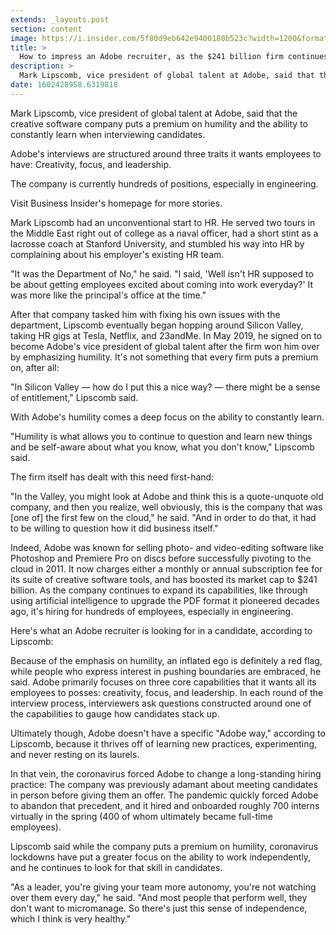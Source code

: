```yaml
--- 
extends: _layouts.post 
section: content 
image: https://i.insider.com/5f80d9eb642e9400180b523c?width=1200&format=jpeg 
title: > 
  How to impress an Adobe recruiter, as the $241 billion firm continues to hire for hundreds of positions 
description: > 
  Mark Lipscomb, vice president of global talent at Adobe, said that the creative software company puts a premium on humility and the ability to constantly learn when interviewing candidates.Adobe's interviews are structured around three traits it wants employees to have: Creativity, focus, and leadership.It's not something that every firm puts a premium on, after all:"In Silicon Valley — how do I put this a nice way?Adobe primarily focuses on three core capabilities that it wants all its employees to posses: creativity, focus, and leadership.Ultimately though, Adobe doesn't have a specific "Adobe way," according to Lipscomb, because it thrives off of learning new practices, experimenting, and never resting on its laurels. 
date: 1602428958.6319818 
--- 
```

Mark Lipscomb, vice president of global talent at Adobe, said that the creative software company puts a premium on humility and the ability to constantly learn when interviewing candidates.

Adobe's interviews are structured around three traits it wants employees to have: Creativity, focus, and leadership.

The company is currently hundreds of positions, especially in engineering.

Visit Business Insider's homepage for more stories.

Mark Lipscomb had an unconventional start to HR. He served two tours in the Middle East right out of college as a naval officer, had a short stint as a lacrosse coach at Stanford University, and stumbled his way into HR by complaining about his employer's existing HR team.

"It was the Department of No," he said. "I said, 'Well isn't HR supposed to be about getting employees excited about coming into work everyday?' It was more like the principal's office at the time."

After that company tasked him with fixing his own issues with the department, Lipscomb eventually began hopping around Silicon Valley, taking HR gigs at Tesla, Netflix, and 23andMe. In May 2019, he signed on to become Adobe's vice president of global talent after the firm won him over by emphasizing humility. It's not something that every firm puts a premium on, after all:

"In Silicon Valley — how do I put this a nice way? — there might be a sense of entitlement," Lipscomb said.

With Adobe's humility comes a deep focus on the ability to constantly learn.

"Humility is what allows you to continue to question and learn new things and be self-aware about what you know, what you don't know," Lipscomb said.

The firm itself has dealt with this need first-hand:

"In the Valley, you might look at Adobe and think this is a quote-unquote old company, and then you realize, well obviously, this is the company that was [one of] the first few on the cloud," he said. "And in order to do that, it had to be willing to question how it did business itself."

Indeed, Adobe was known for selling photo- and video-editing software like Photoshop and Premiere Pro on discs before successfully pivoting to the cloud in 2011. It now charges either a monthly or annual subscription fee for its suite of creative software tools, and has boosted its market cap to $241 billion. As the company continues to expand its capabilities, like through using artificial intelligence to upgrade the PDF format it pioneered decades ago, it's hiring for hundreds of employees, especially in engineering.

Here's what an Adobe recruiter is looking for in a candidate, according to Lipscomb:

Because of the emphasis on humility, an inflated ego is definitely a red flag, while people who express interest in pushing boundaries are embraced, he said. Adobe primarily focuses on three core capabilities that it wants all its employees to posses: creativity, focus, and leadership. In each round of the interview process, interviewers ask questions constructed around one of the capabilities to gauge how candidates stack up.

Ultimately though, Adobe doesn't have a specific "Adobe way," according to Lipscomb, because it thrives off of learning new practices, experimenting, and never resting on its laurels.

In that vein, the coronavirus forced Adobe to change a long-standing hiring practice: The company was previously adamant about meeting candidates in person before giving them an offer. The pandemic quickly forced Adobe to abandon that precedent, and it hired and onboarded roughly 700 interns virtually in the spring (400 of whom ultimately became full-time employees).

Lipscomb said while the company puts a premium on humility, coronavirus lockdowns have put a greater focus on the ability to work independently, and he continues to look for that skill in candidates.

"As a leader, you're giving your team more autonomy, you're not watching over them every day," he said. "And most people that perform well, they don't want to micromanage. So there's just this sense of independence, which I think is very healthy."